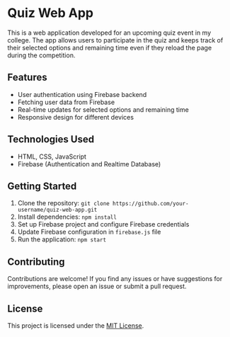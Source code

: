 # Quiz Web App

This is a web application developed for an upcoming quiz event in my college. The app allows users to participate in the quiz and keeps track of their selected options and remaining time even if they reload the page during the competition.

## Features

- User authentication using Firebase backend
- Fetching user data from Firebase
- Real-time updates for selected options and remaining time
- Responsive design for different devices

## Technologies Used

- HTML, CSS, JavaScript
- Firebase (Authentication and Realtime Database)

## Getting Started

1. Clone the repository: `git clone https://github.com/your-username/quiz-web-app.git`
2. Install dependencies: `npm install`
3. Set up Firebase project and configure Firebase credentials
4. Update Firebase configuration in `firebase.js` file
5. Run the application: `npm start`

## Contributing

Contributions are welcome! If you find any issues or have suggestions for improvements, please open an issue or submit a pull request.

## License

This project is licensed under the [MIT License](LICENSE).